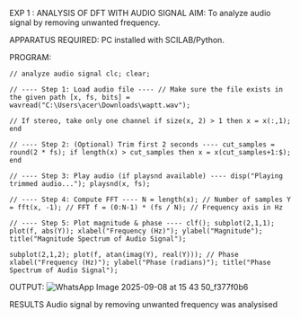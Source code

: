 EXP 1 : ANALYSIS OF DFT WITH AUDIO SIGNAL
AIM:
To analyze audio signal by removing unwanted frequency.

APPARATUS REQUIRED:
PC installed with SCILAB/Python.

PROGRAM:
```
// analyze audio signal clc; clear;

// ---- Step 1: Load audio file ---- // Make sure the file exists in the given path [x, fs, bits] = wavread("C:\Users\acer\Downloads\waptt.wav");

// If stereo, take only one channel if size(x, 2) > 1 then x = x(:,1); end

// ---- Step 2: (Optional) Trim first 2 seconds ---- cut_samples = round(2 * fs); if length(x) > cut_samples then x = x(cut_samples+1:$); end

// ---- Step 3: Play audio (if playsnd available) ---- disp("Playing trimmed audio..."); playsnd(x, fs);

// ---- Step 4: Compute FFT ---- N = length(x); // Number of samples Y = fft(x, -1); // FFT f = (0:N-1) * (fs / N); // Frequency axis in Hz

// ---- Step 5: Plot magnitude & phase ---- clf(); subplot(2,1,1); plot(f, abs(Y)); xlabel("Frequency (Hz)"); ylabel("Magnitude"); title("Magnitude Spectrum of Audio Signal");

subplot(2,1,2); plot(f, atan(imag(Y), real(Y))); // Phase xlabel("Frequency (Hz)"); ylabel("Phase (radians)"); title("Phase Spectrum of Audio Signal");
```
OUTPUT:
![WhatsApp Image 2025-09-08 at 15 43 50_f377f0b6](https://github.com/user-attachments/assets/03c6dfde-21a5-425b-99e3-30701540702a)



RESULTS
Audio signal by removing unwanted frequency was analysised
